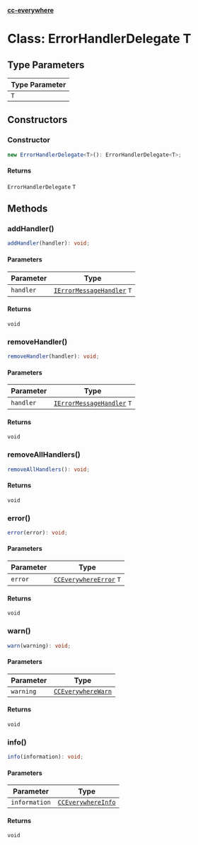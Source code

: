 [**cc-everywhere**](../../../../../index.md)

<HorizontalLine />

# Class: ErrorHandlerDelegate T

## Type Parameters

| Type Parameter |
| ------ |
| `T` |

## Constructors

### Constructor

```ts
new ErrorHandlerDelegate<T>(): ErrorHandlerDelegate<T>;
```

#### Returns

`ErrorHandlerDelegate` `T`

## Methods

### addHandler()

```ts
addHandler(handler): void;
```

#### Parameters

| Parameter | Type |
| ------ | ------ |
| `handler` | [`IErrorMessageHandler`](../../i-error-message-handler/interfaces/i-error-message-handler.md) `T` |

#### Returns

`void`

<HorizontalLine />

### removeHandler()

```ts
removeHandler(handler): void;
```

#### Parameters

| Parameter | Type |
| ------ | ------ |
| `handler` | [`IErrorMessageHandler`](../../i-error-message-handler/interfaces/i-error-message-handler.md) `T` |

#### Returns

`void`

<HorizontalLine />

### removeAllHandlers()

```ts
removeAllHandlers(): void;
```

#### Returns

`void`

<HorizontalLine />

### error()

```ts
error(error): void;
```

#### Parameters

| Parameter | Type |
| ------ | ------ |
| `error` | [`CCEverywhereError`](../../cc-everywhere-error/classes/cc-everywhere-error.md) `T` |

#### Returns

`void`

<HorizontalLine />

### warn()

```ts
warn(warning): void;
```

#### Parameters

| Parameter | Type |
| ------ | ------ |
| `warning` | [`CCEverywhereWarn`](../../cc-everywhere-error-types/interfaces/cc-everywhere-warn.md) |

#### Returns

`void`

<HorizontalLine />

### info()

```ts
info(information): void;
```

#### Parameters

| Parameter | Type |
| ------ | ------ |
| `information` | [`CCEverywhereInfo`](../../cc-everywhere-error-types/interfaces/cc-everywhere-info.md) |

#### Returns

`void`
